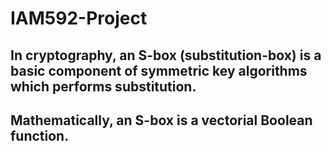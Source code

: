 # IAM592-Project
## In cryptography, an S-box (substitution-box) is a basic component of symmetric key algorithms which performs substitution.
## Mathematically, an S-box is a vectorial Boolean function.
